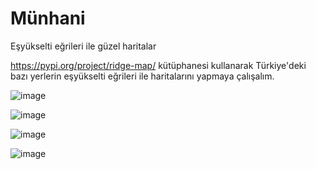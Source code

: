 # Münhani
 Eşyükselti eğrileri ile güzel haritalar

https://pypi.org/project/ridge-map/ kütüphanesi kullanarak Türkiye'deki bazı yerlerin eşyükselti eğrileri ile haritalarını yapmaya çalışalım.

![image](https://user-images.githubusercontent.com/3392893/222659446-169e3729-4a27-4c3e-9fa1-57f0d9b11c8f.png)

![image](https://user-images.githubusercontent.com/3392893/222659467-7a1ed842-5c30-44e6-81e3-f077daefa65e.png)

![image](https://user-images.githubusercontent.com/3392893/222659495-13eea930-9129-4500-92db-a1690c2cbb86.png)

![image](https://user-images.githubusercontent.com/3392893/222659548-29c180c6-fc26-430d-96bf-8b3df2840095.png)
